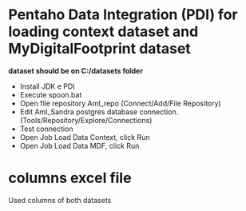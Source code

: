 # Pentaho Data Integration (PDI) for loading context dataset and MyDigitalFootprint dataset 
**dataset should be on C:/datasets folder**
- Install JDK e PDI 
- Execute spoon.bat
- Open file repository AmI_repo (Connect/Add/File Repository)
- Edit AmI_Sandra postgres database connection. (Tools/Repository/Explore/Connections)
- Test connection
- Open Job Load Data Context, click Run
- Open Job Load Data MDF, click Run


# columns excel file
Used columns of both datasets
